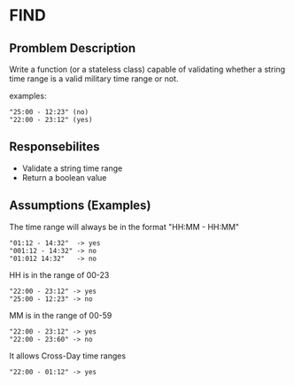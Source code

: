 # FIND

Promblem Description
---
Write a function (or a stateless class) capable of validating whether a string time range is a valid military time range or not.

examples:

    "25:00 - 12:23" (no)
    "22:00 - 23:12" (yes)

Responsebilites
---
- Validate a string time range
- Return a boolean value

Assumptions (Examples)
---
The time range will always be in the format "HH:MM - HH:MM"

    "01:12 - 14:32"  -> yes
    "001:12 - 14:32" -> no
    "01:012 14:32"   -> no
HH is in the range of 00-23

    "22:00 - 23:12" -> yes
    "25:00 - 12:23" -> no
MM is in the range of 00-59

    "22:00 - 23:12" -> yes
    "22:00 - 23:60" -> no
It allows Cross-Day time ranges

    "22:00 - 01:12" -> yes